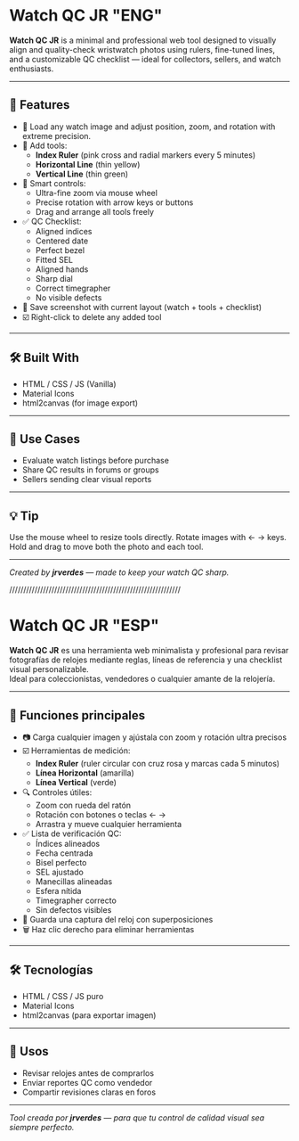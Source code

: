 # Watch QC JR "ENG"

**Watch QC JR** is a minimal and professional web tool designed to visually align and quality-check wristwatch photos using rulers, fine-tuned lines, and a customizable QC checklist — ideal for collectors, sellers, and watch enthusiasts.

---

## 🚀 Features

- 📸 Load any watch image and adjust position, zoom, and rotation with extreme precision.
- 🎯 Add tools:
  - **Index Ruler** (pink cross and radial markers every 5 minutes)
  - **Horizontal Line** (thin yellow)
  - **Vertical Line** (thin green)
- 🧠 Smart controls:
  - Ultra-fine zoom via mouse wheel
  - Precise rotation with arrow keys or buttons
  - Drag and arrange all tools freely
- ✅ QC Checklist:
  - Aligned indices
  - Centered date
  - Perfect bezel
  - Fitted SEL
  - Aligned hands
  - Sharp dial
  - Correct timegrapher
  - No visible defects
- 💾 Save screenshot with current layout (watch + tools + checklist)
- ☑️ Right-click to delete any added tool

---

## 🛠️ Built With

- HTML / CSS / JS (Vanilla)
- Material Icons
- html2canvas (for image export)

---

## 🎯 Use Cases

- Evaluate watch listings before purchase
- Share QC results in forums or groups
- Sellers sending clear visual reports

---

## 💡 Tip

Use the mouse wheel to resize tools directly. 
Rotate images with ← → keys.
Hold and drag to move both the photo and each tool.

---

_Created by **jrverdes** — made to keep your watch QC sharp._

///////////////////////////////////////////////////////////// 

# Watch QC JR "ESP"

**Watch QC JR** es una herramienta web minimalista y profesional para revisar fotografías de relojes mediante reglas, líneas de referencia y una checklist visual personalizable.  
Ideal para coleccionistas, vendedores o cualquier amante de la relojería.

---

## 🚀 Funciones principales

- 📷 Carga cualquier imagen y ajústala con zoom y rotación ultra precisos
- ☑️ Herramientas de medición:
  - **Index Ruler** (ruler circular con cruz rosa y marcas cada 5 minutos)
  - **Línea Horizontal** (amarilla)
  - **Línea Vertical** (verde)
- 🔍 Controles útiles:
  - Zoom con rueda del ratón
  - Rotación con botones o teclas ← →
  - Arrastra y mueve cualquier herramienta
- ✅ Lista de verificación QC:
  - Índices alineados
  - Fecha centrada
  - Bisel perfecto
  - SEL ajustado
  - Manecillas alineadas
  - Esfera nítida
  - Timegrapher correcto
  - Sin defectos visibles
- 💾 Guarda una captura del reloj con superposiciones
- 🗑️ Haz clic derecho para eliminar herramientas

---

## 🛠️ Tecnologías

- HTML / CSS / JS puro
- Material Icons
- html2canvas (para exportar imagen)

---

## 🎯 Usos

- Revisar relojes antes de comprarlos
- Enviar reportes QC como vendedor
- Compartir revisiones claras en foros

---

_Tool creada por **jrverdes** — para que tu control de calidad visual sea siempre perfecto._


